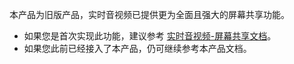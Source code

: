 <div class="mk-warning">

本产品为旧版产品，实时音视频已提供更为全面且强大的屏幕共享功能。
- 如果您是首次实现此功能，建议参考 [实时音视频-屏幕共享文档](!ExpressVideoSDK-Other_Functions/Share_Screen)。
- 如果您此前已经接入了本产品，仍可继续参考本产品文档。 
</div>
